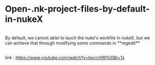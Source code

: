 # Open-.nk-project-files-by-default-in-nukeX
<br>
By default, we cannot ablel to lauch the nuke's workfile in nukeX.
but we can achieve that through modifying some commands in **regedit**

<br>
<br>

link : https://www.youtube.com/watch?v=bsccrlIW1U0&t=1s
